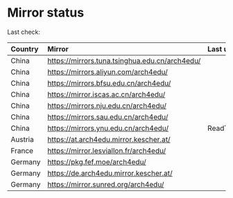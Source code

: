<script src="./time.js"></script>
# Mirror status
Last check: <script type="text/javascript">localize(1695882172.4864588);</script>

|Country|Mirror|Last update|
|:------|:-----|:----------|
|China|https://mirrors.tuna.tsinghua.edu.cn/arch4edu/|<script type="text/javascript">localize(1695839649);</script>|
|China|https://mirrors.aliyun.com/arch4edu/|<script type="text/javascript">localize(1695839649);</script>|
|China|https://mirrors.bfsu.edu.cn/arch4edu/|<script type="text/javascript">localize(1695839649);</script>|
|China|https://mirror.iscas.ac.cn/arch4edu/|<script type="text/javascript">localize(1695839649);</script>|
|China|https://mirrors.nju.edu.cn/arch4edu/|<script type="text/javascript">localize(1695839649);</script>|
|China|https://mirrors.sau.edu.cn/arch4edu/|<script type="text/javascript">localize(1695839649);</script>|
|China|https://mirrors.ynu.edu.cn/arch4edu/|ReadTimeout|
|Austria|https://at.arch4edu.mirror.kescher.at/|<script type="text/javascript">localize(1695839649);</script>|
|France|https://mirror.lesviallon.fr/arch4edu/|<script type="text/javascript">localize(1695839649);</script>|
|Germany|https://pkg.fef.moe/arch4edu/|<script type="text/javascript">localize(1695839649);</script>|
|Germany|https://de.arch4edu.mirror.kescher.at/|<script type="text/javascript">localize(1695839649);</script>|
|Germany|https://mirror.sunred.org/arch4edu/|<script type="text/javascript">localize(1695839649);</script>|

<script src="./tablefilter/tablefilter.js"></script>
<script src="./table.js"></script>